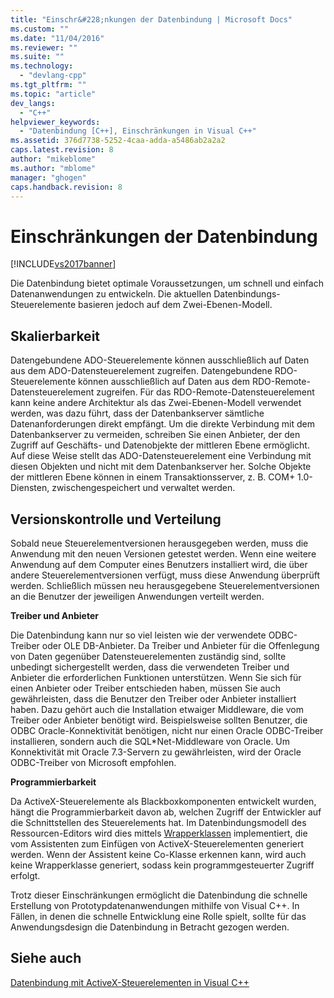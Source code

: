 ```yaml
---
title: "Einschr&#228;nkungen der Datenbindung | Microsoft Docs"
ms.custom: ""
ms.date: "11/04/2016"
ms.reviewer: ""
ms.suite: ""
ms.technology: 
  - "devlang-cpp"
ms.tgt_pltfrm: ""
ms.topic: "article"
dev_langs: 
  - "C++"
helpviewer_keywords: 
  - "Datenbindung [C++], Einschränkungen in Visual C++"
ms.assetid: 376d7738-5252-4caa-adda-a5486ab2a2a2
caps.latest.revision: 8
author: "mikeblome"
ms.author: "mblome"
manager: "ghogen"
caps.handback.revision: 8
---
```

# Einschr&#228;nkungen der Datenbindung
[!INCLUDE[vs2017banner](../../assembler/inline/includes/vs2017banner.md)]

Die Datenbindung bietet optimale Voraussetzungen, um schnell und einfach Datenanwendungen zu entwickeln.  Die aktuellen Datenbindungs\-Steuerelemente basieren jedoch auf dem Zwei\-Ebenen\-Modell.  
  
## Skalierbarkeit  
 Datengebundene ADO\-Steuerelemente können ausschließlich auf Daten aus dem ADO\-Datensteuerelement zugreifen.  Datengebundene RDO\-Steuerelemente können ausschließlich auf Daten aus dem RDO\-Remote\-Datensteuerelement zugreifen.  Für das RDO\-Remote\-Datensteuerelement kann keine andere Architektur als das Zwei\-Ebenen\-Modell verwendet werden, was dazu führt, dass der Datenbankserver sämtliche Datenanforderungen direkt empfängt.  Um die direkte Verbindung mit dem Datenbankserver zu vermeiden, schreiben Sie einen Anbieter, der den Zugriff auf Geschäfts\- und Datenobjekte der mittleren Ebene ermöglicht.  Auf diese Weise stellt das ADO\-Datensteuerelement eine Verbindung mit diesen Objekten und nicht mit dem Datenbankserver her.  Solche Objekte der mittleren Ebene können in einem Transaktionsserver, z. B. COM\+ 1.0\-Diensten, zwischengespeichert und verwaltet werden.  
  
## Versionskontrolle und Verteilung  
 Sobald neue Steuerelementversionen herausgegeben werden, muss die Anwendung mit den neuen Versionen getestet werden.  Wenn eine weitere Anwendung auf dem Computer eines Benutzers installiert wird, die über andere Steuerelementversionen verfügt, muss diese Anwendung überprüft werden.  Schließlich müssen neu herausgegebene Steuerelementversionen an die Benutzer der jeweiligen Anwendungen verteilt werden.  
  
 **Treiber und Anbieter**  
  
 Die Datenbindung kann nur so viel leisten wie der verwendete ODBC\-Treiber oder OLE DB\-Anbieter.  Da Treiber und Anbieter für die Offenlegung von Daten gegenüber Datensteuerelementen zuständig sind, sollte unbedingt sichergestellt werden, dass die verwendeten Treiber und Anbieter die erforderlichen Funktionen unterstützen.  Wenn Sie sich für einen Anbieter oder Treiber entschieden haben, müssen Sie auch gewährleisten, dass die Benutzer den Treiber oder Anbieter installiert haben.  Dazu gehört auch die Installation etwaiger Middleware, die vom Treiber oder Anbieter benötigt wird.  Beispielsweise sollten Benutzer, die ODBC Oracle\-Konnektivität benötigen, nicht nur einen Oracle ODBC\-Treiber installieren, sondern auch die SQL\*Net\-Middleware von Oracle.  Um Konnektivität mit Oracle 7.3\-Servern zu gewährleisten, wird der Oracle ODBC\-Treiber von Microsoft empfohlen.  
  
 **Programmierbarkeit**  
  
 Da ActiveX\-Steuerelemente als Blackboxkomponenten entwickelt wurden, hängt die Programmierbarkeit davon ab, welchen Zugriff der Entwickler auf die Schnittstellen des Steuerelements hat.  Im Datenbindungsmodell des Ressourcen\-Editors wird dies mittels [Wrapperklassen](../../data/ado-rdo/wrapper-classes.md) implementiert, die vom Assistenten zum Einfügen von ActiveX\-Steuerelementen generiert werden.  Wenn der Assistent keine Co\-Klasse erkennen kann, wird auch keine Wrapperklasse generiert, sodass kein programmgesteuerter Zugriff erfolgt.  
  
 Trotz dieser Einschränkungen ermöglicht die Datenbindung die schnelle Erstellung von Prototypdatenanwendungen mithilfe von Visual C\+\+.  In Fällen, in denen die schnelle Entwicklung eine Rolle spielt, sollte für das Anwendungsdesign die Datenbindung in Betracht gezogen werden.  
  
## Siehe auch  
 [Datenbindung mit ActiveX\-Steuerelementen in Visual C\+\+](../../data/ado-rdo/databinding-with-activex-controls-in-visual-cpp.md)